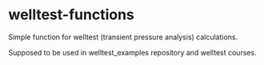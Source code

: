 # welltest-functions

Simple function for welltest (transient pressure analysis) calculations.

Supposed to be used in welltest_examples repository and welltest courses.
